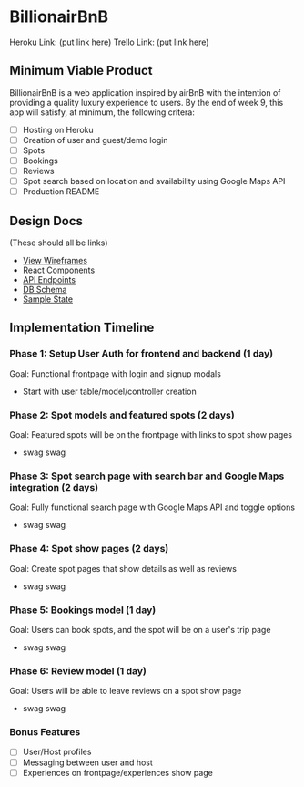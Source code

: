 # BillionairBnB

Heroku Link: (put link here)
Trello Link: (put link here)

## Minimum Viable Product

BillionairBnB is a web application inspired by airBnB with the intention of providing a quality luxury experience to users. By the end of week 9, this app will satisfy, at minimum, the following critera:

- [ ] Hosting on Heroku
- [ ] Creation of user and guest/demo login
- [ ] Spots
- [ ] Bookings
- [ ] Reviews
- [ ] Spot search based on location and availability using Google Maps API
- [ ] Production README

## Design Docs
(These should all be links)
- [View Wireframes](wireframes/)
- [React Components](component-hierarchy.md)
- [API Endpoints](api-endpoints.md)
- [DB Schema](schema.md)
- [Sample State](sample-state.md)

## Implementation Timeline

### Phase 1: Setup User Auth for frontend and backend (1 day)
Goal: Functional frontpage with login and signup modals
+ Start with user table/model/controller creation

### Phase 2: Spot models and featured spots (2 days)
Goal: Featured spots will be on the frontpage with links to spot show pages
+ swag swag

### Phase 3: Spot search page with search bar and Google Maps integration (2 days)
Goal: Fully functional search page with Google Maps API and toggle options
+ swag swag

### Phase 4: Spot show pages (2 days)
Goal: Create spot pages that show details as well as reviews
+ swag swag

### Phase 5: Bookings model (1 day)
Goal: Users can book spots, and the spot will be on a user's trip page
+ swag swag

### Phase 6: Review model (1 day)
Goal: Users will be able to leave reviews on a spot show page
+ swag swag

### Bonus Features

- [ ] User/Host profiles
- [ ] Messaging between user and host
- [ ] Experiences on frontpage/experiences show page
